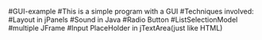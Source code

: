 #GUI-example
#This is a simple program with a GUI
#Techniques involved: 
#Layout in jPanels
#Sound in Java
#Radio Button
#ListSelectionModel
#multiple JFrame
#Input PlaceHolder in jTextArea(just like HTML)
